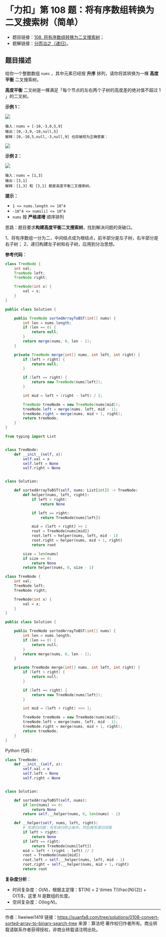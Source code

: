 # 「力扣」第 108 题：将有序数组转换为二叉搜索树（简单）

- 题目链接：[108. 将有序数组转换为二叉搜索树](https://leetcode-cn.com/problems/convert-sorted-array-to-binary-search-tree/)；
- 题解链接：[分而治之（递归）](https://leetcode-cn.com/problems/convert-sorted-array-to-binary-search-tree/solution/fen-er-zhi-zhi-di-gui-by-liweiwei1419/)。

## 题目描述

给你一个整数数组 `nums` ，其中元素已经按 **升序** 排列，请你将其转换为一棵 **高度平衡** 二叉搜索树。

**高度平衡** 二叉树是一棵满足「每个节点的左右两个子树的高度差的绝对值不超过 1 」的二叉树。

**示例 1：**

![](https://suanfa8-1252206550.cos.ap-shanghai.myqcloud.com/suanfa8/202305262116570.jpeg)

```
输入：nums = [-10,-3,0,5,9]
输出：[0,-3,9,-10,null,5]
解释：[0,-10,5,null,-3,null,9] 也将被视为正确答案：
```

![](https://suanfa8-1252206550.cos.ap-shanghai.myqcloud.com/suanfa8/202305262116597.jpeg)

**示例 2：**

![](https://suanfa8-1252206550.cos.ap-shanghai.myqcloud.com/suanfa8/202305262116540.jpeg)

```
输入：nums = [1,3]
输出：[3,1]
解释：[1,3] 和 [3,1] 都是高度平衡二叉搜索树。
```

**提示：**

- `1 <= nums.length <= 10^4`
- `-10^4 <= nums[i] <= 10^4`
- `nums` 按 **严格递增** 顺序排列

思路：题目要求**构建高度平衡二叉搜索树**，找到解决问题的突破口。

1、将有序数组一分为二，中间结点成为根结点，前半部分是左子树，右半部分是右子树；
2、递归构建左子树和右子树，应用到分治思想。

**参考代码**：

```Java []
class TreeNode {
    int val;
    TreeNode left;
    TreeNode right;

    TreeNode(int x) {
        val = x;
    }
}

public class Solution {

    public TreeNode sortedArrayToBST(int[] nums) {
        int len = nums.length;
        if (len == 0) {
            return null;
        }
        return merge(nums, 0, len - 1);
    }

    private TreeNode merge(int[] nums, int left, int right) {
        if (left > right) {
            return null;
        }

        if (left == right) {
            return new TreeNode(nums[left]);
        }

        int mid = left + (right - left) / 2;

        TreeNode treeNode = new TreeNode(nums[mid]);
        treeNode.left = merge(nums, left, mid - 1);
        treeNode.right = merge(nums, mid + 1, right);
        return treeNode;
    }
}
```

```Python []
from typing import List


class TreeNode:
    def __init__(self, x):
        self.val = x
        self.left = None
        self.right = None


class Solution:

    def sortedArrayToBST(self, nums: List[int]) -> TreeNode:
        def helper(nums, left, right):
            if left > right:
                return None

            if left == right:
                return TreeNode(nums[left])

            mid = (left + right) >> 1
            root = TreeNode(nums[mid])
            root.left = helper(nums, left, mid - 1)
            root.right = helper(nums, mid + 1, right)
            return root

        size = len(nums)
        if size == 0:
            return None
        return helper(nums, 0, size - 1)
```

```C++ []
class TreeNode {
    int val;
    TreeNode left;
    TreeNode right;

    TreeNode(int x) {
        val = x;
    }
}

public class Solution {

    public TreeNode sortedArrayToBST(int[] nums) {
        int len = nums.length;
        if (len == 0) {
            return null;
        }
        return merge(nums, 0, len - 1);
    }

    private TreeNode merge(int[] nums, int left, int right) {
        if (left > right) {
            return null;
        }

        if (left == right) {
            return new TreeNode(nums[left]);
        }

        int mid = (left + right) >>> 1;

        TreeNode treeNode = new TreeNode(nums[mid]);
        treeNode.left = merge(nums, left, mid - 1);
        treeNode.right = merge(nums, mid + 1, right);
        return treeNode;
    }
}
```

Python 代码：

```python
class TreeNode:
    def __init__(self, x):
        self.val = x
        self.left = None
        self.right = None


class Solution:

    def sortedArrayToBST(self, nums):
        if len(nums) == 0:
            return None
        return self.__helper(nums, 0, len(nums) - 1)

    def __helper(self, nums, left, right):
        # 写递归问题：先写递归终止条件，然后再写递归流程
        if left > right:
            return None
        if left == right:
            return TreeNode(nums[left])
        mid = left + (right - left) // 2
        root = TreeNode(nums[mid])
        root.left = self.__helper(nums, left, mid - 1)
        root.right = self.__helper(nums, mid + 1, right)
        return root
```

**复杂度分析**：

- 时间复杂度：$O(N)$，根据主定理：$T(N) = 2 \times T(\frac{N}{2}) + O(1)$，这里 $N$ 是数组的长度。
- 空间复杂度：$O(\log N)$。



---

作者：liweiwei1419
链接：https://suanfa8.com/tree/solutions/0108-convert-sorted-array-to-binary-search-tree
来源：算法吧
著作权归作者所有。商业转载请联系作者获得授权，非商业转载请注明出处。
